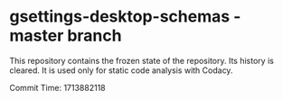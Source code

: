 # gsettings-desktop-schemas - master branch

This repository contains the frozen state of the repository.
Its history is cleared. It is used only for static code
analysis with Codacy.

Commit Time: 1713882118